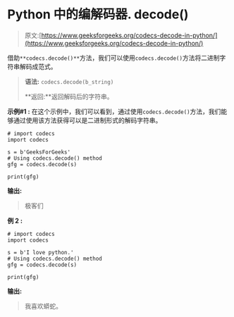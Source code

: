 # Python 中的编解码器. decode()

> 原文:[https://www.geeksforgeeks.org/codecs-decode-in-python/](https://www.geeksforgeeks.org/codecs-decode-in-python/)

借助`**codecs.decode()**`方法，我们可以使用`codecs.decode()`方法将二进制字符串解码成范式。

> **语法:** `codecs.decode(b_string)`
> 
> **返回:**返回解码后的字符串。

**示例#1 :**
在这个示例中，我们可以看到，通过使用`codecs.decode()`方法，我们能够通过使用该方法获得可以是二进制形式的解码字符串。

```
# import codecs
import codecs

s = b'GeeksForGeeks'
# Using codecs.decode() method
gfg = codecs.decode(s)

print(gfg)
```

**输出:**

> 极客们

**例 2 :**

```
# import codecs
import codecs

s = b'I love python.'
# Using codecs.decode() method
gfg = codecs.decode(s)

print(gfg)
```

**输出:**

> 我喜欢蟒蛇。